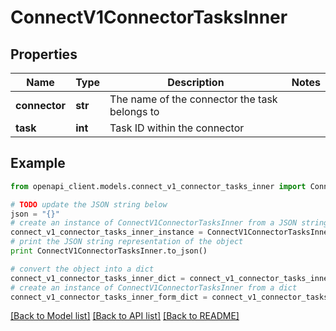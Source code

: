 # ConnectV1ConnectorTasksInner


## Properties
Name | Type | Description | Notes
------------ | ------------- | ------------- | -------------
**connector** | **str** | The name of the connector the task belongs to | 
**task** | **int** | Task ID within the connector | 

## Example

```python
from openapi_client.models.connect_v1_connector_tasks_inner import ConnectV1ConnectorTasksInner

# TODO update the JSON string below
json = "{}"
# create an instance of ConnectV1ConnectorTasksInner from a JSON string
connect_v1_connector_tasks_inner_instance = ConnectV1ConnectorTasksInner.from_json(json)
# print the JSON string representation of the object
print ConnectV1ConnectorTasksInner.to_json()

# convert the object into a dict
connect_v1_connector_tasks_inner_dict = connect_v1_connector_tasks_inner_instance.to_dict()
# create an instance of ConnectV1ConnectorTasksInner from a dict
connect_v1_connector_tasks_inner_form_dict = connect_v1_connector_tasks_inner.from_dict(connect_v1_connector_tasks_inner_dict)
```
[[Back to Model list]](../ccloud/README.md#documentation-for-models) [[Back to API list]](../ccloud/README.md#documentation-for-api-endpoints) [[Back to README]](../ccloud/README.md)


